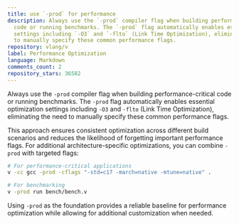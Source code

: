 ```yaml
---
title: use `-prod` for performance
description: Always use the `-prod` compiler flag when building performance-critical
  code or running benchmarks. The `-prod` flag automatically enables essential optimization
  settings including `-O3` and `-flto` (Link Time Optimization), eliminating the need
  to manually specify these common performance flags.
repository: vlang/v
label: Performance Optimization
language: Markdown
comments_count: 2
repository_stars: 36582
---
```


Always use the `-prod` compiler flag when building performance-critical code or running benchmarks. The `-prod` flag automatically enables essential optimization settings including `-O3` and `-flto` (Link Time Optimization), eliminating the need to manually specify these common performance flags.

This approach ensures consistent optimization across different build scenarios and reduces the likelihood of forgetting important performance flags. For additional architecture-specific optimizations, you can combine `-prod` with targeted flags:

```bash
# For performance-critical applications
v -cc gcc -prod -cflags "-std=c17 -march=native -mtune=native" .

# For benchmarking
v -prod run bench/bench.v
```

Using `-prod` as the foundation provides a reliable baseline for performance optimization while allowing for additional customization when needed.